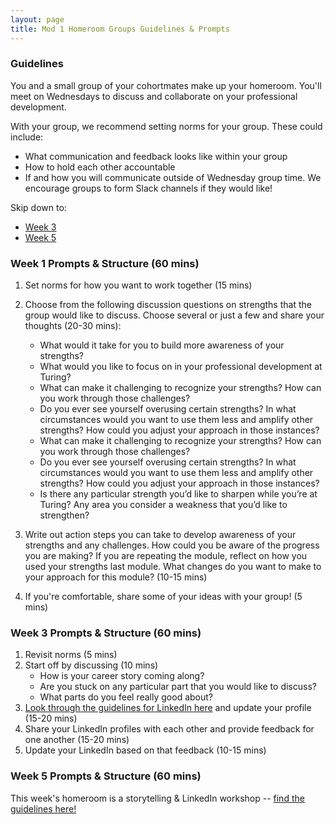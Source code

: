 ```yaml
---
layout: page
title: Mod 1 Homeroom Groups Guidelines & Prompts
---
```


### Guidelines
You and a small group of your cohortmates make up your homeroom. You'll meet on Wednesdays to discuss and collaborate on your professional development.

With your group, we recommend setting norms for your group. These could include:

* What communication and feedback looks like within your group
* How to hold each other accountable
* If and how you will communicate outside of Wednesday group time. We encourage groups to form Slack channels if they would like!

Skip down to:
* [Week 3](#week-3)
* [Week 5](#week-5)

### Week 1 Prompts & Structure (60 mins)
1. Set norms for how you want to work together (15 mins)

2. Choose from the following discussion questions on strengths that the group would like to discuss. Choose several or just a few and share your thoughts (20-30 mins):

   * What would it take for you to build more awareness of your strengths?
   * What would you like to focus on in your professional development at Turing?
   * What can make it challenging to recognize your strengths? How can you work through those challenges?
   * Do you ever see yourself overusing certain strengths? In what circumstances would you want to use them less and amplify other strengths? How could you adjust your approach in those instances?
   * What can make it challenging to recognize your strengths? How can you work through those challenges?
   * Do you ever see yourself overusing certain strengths? In what circumstances would you want to use them less and amplify other strengths? How could you adjust your approach in those instances?
   * Is there any particular strength you’d like to sharpen while you’re at Turing? Any area you consider a weakness that you’d like to strengthen?

3. Write out action steps you can take to develop awareness of your strengths and any challenges. How could you be aware of the progress you are making? If you are repeating the module, reflect on how you used your strengths last module. What changes do you want to make to your approach for this module? (10-15 mins)

4. If you're comfortable, share some of your ideas with your group! (5 mins) 

### Week 3 Prompts & Structure (60 mins) <a name="week-3"></a>
1. Revisit norms (5 mins)
2. Start off by discussing (10 mins)
   * How is your career story coming along? 
   * Are you stuck on any particular part that you would like to discuss? 
   * What parts do you feel really good about? 
3. [Look through the guidelines for LinkedIn here](/resources/branding_resources) and update your profile (15-20 mins)
4. Share your LinkedIn profiles with each other and provide feedback for one another (15-20 mins)
5. Update your LinkedIn based on that feedback (10-15 mins)

### Week 5 Prompts & Structure (60 mins) <a name="week-5"></a>
This week's homeroom is a storytelling & LinkedIn workshop -- [find the guidelines here!](/module_one/mod1_week5)
